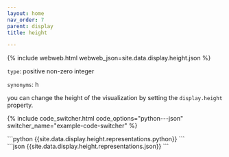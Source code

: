 ```yaml
---
layout: home
nav_order: 7
parent: display
title: height

---
```


{% include webweb.html webweb_json=site.data.display.height.json %}

```type```: positive non-zero integer

```synonyms```: h

you can change the height of the visualization by setting the `display.height` property.

{% include code_switcher.html code_options="python---json" switcher_name="example-code-switcher" %}
<div class='select-code-block example-code-switcher python-code-block select-code-block-visible'></div>
```python
{{site.data.display.height.representations.python}}
```
<div class='select-code-block example-code-switcher json-code-block'></div>
```json
{{site.data.display.height.representations.json}}
```